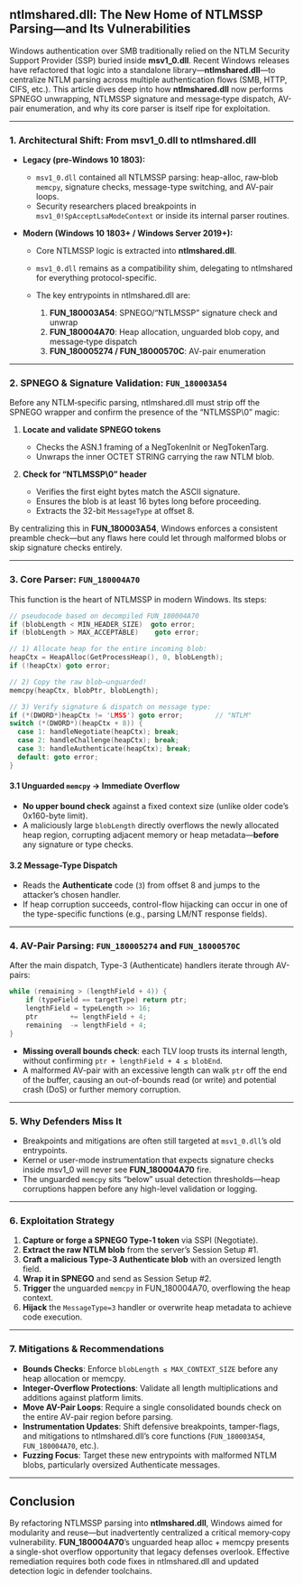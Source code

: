 ## ntlmshared.dll: The New Home of NTLMSSP Parsing—and Its Vulnerabilities

Windows authentication over SMB traditionally relied on the NTLM Security Support Provider (SSP) buried inside **msv1\_0.dll**. Recent Windows releases have refactored that logic into a standalone library—**ntlmshared.dll**—to centralize NTLM parsing across multiple authentication flows (SMB, HTTP, CIFS, etc.). This article dives deep into how **ntlmshared.dll** now performs SPNEGO unwrapping, NTLMSSP signature and message‐type dispatch, AV-pair enumeration, and why its core parser is itself ripe for exploitation.

---

### 1. Architectural Shift: From msv1\_0.dll to ntlmshared.dll

* **Legacy (pre-Windows 10 1803):**

  * `msv1_0.dll` contained all NTLMSSP parsing: heap-alloc, raw‐blob `memcpy`, signature checks, message-type switching, and AV-pair loops.
  * Security researchers placed breakpoints in `msv1_0!SpAcceptLsaModeContext` or inside its internal parser routines.

* **Modern (Windows 10 1803+ / Windows Server 2019+):**

  * Core NTLMSSP logic is extracted into **ntlmshared.dll**.
  * `msv1_0.dll` remains as a compatibility shim, delegating to ntlmshared for everything protocol-specific.
  * The key entrypoints in ntlmshared.dll are:

    1. **FUN\_180003A54**: SPNEGO/“NTLMSSP” signature check and unwrap
    2. **FUN\_180004A70**: Heap allocation, unguarded blob copy, and message‐type dispatch
    3. **FUN\_180005274 / FUN\_18000570C**: AV-pair enumeration

---

### 2. SPNEGO & Signature Validation: `FUN_180003A54`

Before any NTLM‐specific parsing, ntlmshared.dll must strip off the SPNEGO wrapper and confirm the presence of the “NTLMSSP\0” magic:

1. **Locate and validate SPNEGO tokens**

   * Checks the ASN.1 framing of a NegTokenInit or NegTokenTarg.
   * Unwraps the inner OCTET STRING carrying the raw NTLM blob.

2. **Check for “NTLMSSP\0” header**

   * Verifies the first eight bytes match the ASCII signature.
   * Ensures the blob is at least 16 bytes long before proceeding.
   * Extracts the 32-bit `MessageType` at offset 8.

By centralizing this in **FUN\_180003A54**, Windows enforces a consistent preamble check—but any flaws here could let through malformed blobs or skip signature checks entirely.

---

### 3. Core Parser: `FUN_180004A70`

This function is the heart of NTLMSSP in modern Windows. Its steps:

```c
// pseudocode based on decompiled FUN_180004A70
if (blobLength < MIN_HEADER_SIZE)  goto error; 
if (blobLength > MAX_ACCEPTABLE)    goto error;

// 1) Allocate heap for the entire incoming blob:
heapCtx = HeapAlloc(GetProcessHeap(), 0, blobLength);
if (!heapCtx) goto error;

// 2) Copy the raw blob—unguarded!
memcpy(heapCtx, blobPtr, blobLength);

// 3) Verify signature & dispatch on message type:
if (*(DWORD*)heapCtx != 'LMSS') goto error;        // "NTLM"
switch (*(DWORD*)(heapCtx + 8)) {
  case 1: handleNegotiate(heapCtx); break;
  case 2: handleChallenge(heapCtx); break;
  case 3: handleAuthenticate(heapCtx); break;
  default: goto error;
}
```

#### 3.1 Unguarded `memcpy` → Immediate Overflow

* **No upper bound check** against a fixed context size (unlike older code’s 0x160-byte limit).
* A maliciously large `blobLength` directly overflows the newly allocated heap region, corrupting adjacent memory or heap metadata—**before** any signature or type checks.

#### 3.2 Message-Type Dispatch

* Reads the **Authenticate** code (`3`) from offset 8 and jumps to the attacker’s chosen handler.
* If heap corruption succeeds, control-flow hijacking can occur in one of the type-specific functions (e.g., parsing LM/NT response fields).

---

### 4. AV-Pair Parsing: `FUN_180005274` and `FUN_18000570C`

After the main dispatch, Type-3 (Authenticate) handlers iterate through AV-pairs:

```c
while (remaining > (lengthField + 4)) {
    if (typeField == targetType) return ptr;
    lengthField = typeLength >> 16;
    ptr        += lengthField + 4;
    remaining  -= lengthField + 4;
}
```

* **Missing overall bounds check**: each TLV loop trusts its internal length, without confirming `ptr + lengthField + 4 ≤ blobEnd`.
* A malformed AV-pair with an excessive length can walk `ptr` off the end of the buffer, causing an out-of-bounds read (or write) and potential crash (DoS) or further memory corruption.

---

### 5. Why Defenders Miss It

* Breakpoints and mitigations are often still targeted at `msv1_0.dll`’s old entrypoints.
* Kernel or user-mode instrumentation that expects signature checks inside msv1\_0 will never see **FUN\_180004A70** fire.
* The unguarded `memcpy` sits “below” usual detection thresholds—heap corruptions happen before any high-level validation or logging.

---

### 6. Exploitation Strategy

1. **Capture or forge a SPNEGO Type-1 token** via SSPI (Negotiate).
2. **Extract the raw NTLM blob** from the server’s Session Setup #1.
3. **Craft a malicious Type-3 Authenticate blob** with an oversized length field.
4. **Wrap it in SPNEGO** and send as Session Setup #2.
5. **Trigger** the unguarded `memcpy` in FUN\_180004A70, overflowing the heap context.
6. **Hijack** the `MessageType=3` handler or overwrite heap metadata to achieve code execution.

---

### 7. Mitigations & Recommendations

* **Bounds Checks**: Enforce `blobLength ≤ MAX_CONTEXT_SIZE` before any heap allocation or memcpy.
* **Integer-Overflow Protections**: Validate all length multiplications and additions against platform limits.
* **Move AV-Pair Loops**: Require a single consolidated bounds check on the entire AV-pair region before parsing.
* **Instrumentation Updates**: Shift defensive breakpoints, tamper-flags, and mitigations to ntlmshared.dll’s core functions (`FUN_180003A54`, `FUN_180004A70`, etc.).
* **Fuzzing Focus**: Target these new entrypoints with malformed NTLM blobs, particularly oversized Authenticate messages.

---

## Conclusion

By refactoring NTLMSSP parsing into **ntlmshared.dll**, Windows aimed for modularity and reuse—but inadvertently centralized a critical memory‐copy vulnerability. **FUN\_180004A70**’s unguarded heap alloc + memcpy presents a single-shot overflow opportunity that legacy defenses overlook. Effective remediation requires both code fixes in ntlmshared.dll and updated detection logic in defender toolchains.
